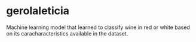 # gerolaleticia
Machine learning model that learned to classify wine in red or white based on its caracharacteristics available in the dataset.
